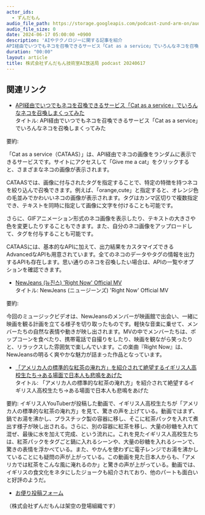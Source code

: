 ```yaml
---
actor_ids:
  - ずんだもん
audio_file_path: https://storage.googleapis.com/podcast-zund-arm-on/audio/株式会社ずんだもん技術室AI放送局_podcast_20240617.mp3
audio_file_size: 0
date: 2024-06-17 05:00:00 +0900
description: 'AIやテクノロジーに関する記事を紹介  
API経由でいつでもネコを召喚できるサービス「Cat as a service」でいろんなネコを召喚しまくってみた、NewJeans (뉴진스) Right Now Official MV、「アメリカ人の標準的な紅茶の淹れ方」を紹介されて絶望するイギリス人高校生たち→ある場面で日本人も悲鳴をあげた、'
duration: "00:00"
layout: article
title: 株式会社ずんだもん技術室AI放送局 podcast 20240617
---
```


## 関連リンク


- [API経由でいつでもネコを召喚できるサービス「Cat as a service」でいろんなネコを召喚しまくってみた](https://gigazine.net/news/20240616-cat-as-a-service/)  
タイトル: API経由でいつでもネコを召喚できるサービス「Cat as a service」でいろんなネコを召喚しまくってみた

要約: 

「Cat as a service（CATAAS）」は、API経由でネコの画像をランダムに表示できるサービスです。サイトにアクセスして「Give me a cat」をクリックすると、さまざまなネコの画像が表示されます。

CATAASでは、画像に付与されたタグを指定することで、特定の特徴を持つネコを絞り込んで召喚できます。例えば、「orange,cute」と指定すると、オレンジ色の毛並みでかわいいネコの画像が表示されます。タグはカンマ区切りで複数指定でき、テキストを同時に指定して画像に文字を付けることも可能です。

さらに、GIFアニメーション形式のネコ画像を表示したり、テキストの大きさや色を変更したりすることもできます。また、自分のネコ画像をアップロードして、タグを付与することも可能です。

CATAASには、基本的なAPIに加えて、出力結果をカスタマイズできるAdvancedなAPIも用意されています。全てのネコのデータやタグの情報を出力するAPIも存在します。思い通りのネコを召喚したい場合は、APIの一覧やオプションを確認できます。


- [NewJeans (뉴진스) 'Right Now' Official MV](https://www.youtube.com/watch?v=m6pTbEz4w3o)  
タイトル: NewJeans (ニュージーンズ) 'Right Now' Official MV

要約: 

今回のミュージックビデオは、NewJeansのメンバーが映画館で出会い、一緒に映画を観る計画を立てる様子を切り取ったものです。軽快な音楽に乗せて、メンバーたちの自然な表情や動きが映し出されます。MVの中でメンバーたちは、ポップコーンを食べたり、携帯電話で自撮りをしたり、映画を観ながら笑ったりと、リラックスした雰囲気で楽しんでいます。この楽曲『Right Now』は、NewJeansの明るく爽やかな魅力が詰まった作品となっています。


- [「アメリカ人の標準的な紅茶の淹れ方」を紹介されて絶望するイギリス人高校生たち→ある場面で日本人も悲鳴をあげた](https://togetter.com/li/2385252)  
タイトル: 「アメリカ人の標準的な紅茶の淹れ方」を紹介されて絶望するイギリス人高校生たち→ある場面で日本人も悲鳴をあげた

要約: イギリス人YouTuberが投稿した動画で、イギリス人高校生たちが「アメリカ人の標準的な紅茶の淹れ方」を見て、驚きの声を上げている。動画ではまず、鍋でお湯を沸かし、プラスチック製の容器に移し、そこに紅茶パックを入れて煮出す様子が映し出される。さらに、別の容器に紅茶を移し、大量の砂糖を入れて混ぜ、最後に水を加えて完成、という流れに。これを見たイギリス人高校生たちは、紅茶パックをタグごと鍋に入れるシーンや、大量の砂糖を入れるシーンで、驚きの表情を浮かべている。また、やかんを使わずに電子レンジでお湯を沸かしていることにも疑問の声が上がっている。この動画を見た日本人からも、「アメリカでは紅茶をこんな風に淹れるのか」と驚きの声が上がっている。動画では、イギリスの食文化をネタにしたジョークも紹介されており、他のパートも面白いと好評のようだ。



- [お便り投稿フォーム](https://forms.gle/ffg4JTfqdiqK62qf9)

（株式会社ずんだもんは架空の登場組織です）

